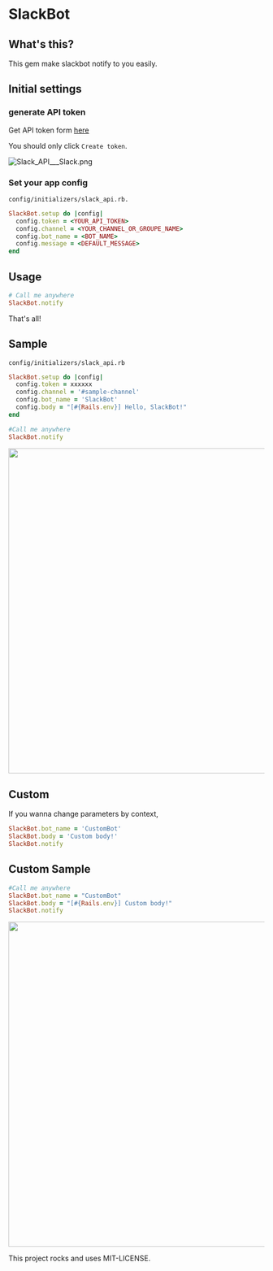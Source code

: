 # SlackBot

## What's this?

This gem make slackbot notify to you easily.

## Initial settings

### generate API token

Get API token form [here](https://api.slack.com/#auth)

You should only click `Create token`.

![Slack_API___Slack.png](https://qiita-image-store.s3.amazonaws.com/0/48274/9dad2e26-2171-3a74-1a02-102ae49d1890.png "Slack_API___Slack.png")


### Set your app config

`config/initializers/slack_api.rb.`

```ruby
SlackBot.setup do |config|
  config.token = <YOUR_API_TOKEN>
  config.channel = <YOUR_CHANNEL_OR_GROUPE_NAME>
  config.bot_name = <BOT_NAME>
  config.message = <DEFAULT_MESSAGE>
end
```


## Usage

```ruby
# Call me anywhere
SlackBot.notify
```

That's all!


## Sample

`config/initializers/slack_api.rb`

```ruby
SlackBot.setup do |config|
  config.token = xxxxxx
  config.channel = '#sample-channel'
  config.bot_name = 'SlackBot'
  config.body = "[#{Rails.env}] Hello, SlackBot!"
end
```

```ruby
#Call me anywhere
SlackBot.notify
```

<img src="https://qiita-image-store.s3.amazonaws.com/0/48274/f6045631-594e-3962-f452-45fb82824349.png" width="640" />


## Custom

If you wanna change parameters by context,

```ruby
SlackBot.bot_name = 'CustomBot'
SlackBot.body = 'Custom body!'
SlackBot.notify
```

## Custom Sample

```ruby
#Call me anywhere
SlackBot.bot_name = "CustomBot"
SlackBot.body = "[#{Rails.env}] Custom body!"
SlackBot.notify
```

<img src="https://qiita-image-store.s3.amazonaws.com/0/48274/b4dce009-025b-cabc-e801-2a71061be243.png" width="640" />


This project rocks and uses MIT-LICENSE.
